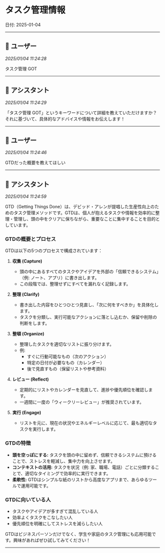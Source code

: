 # タスク管理情報

日付: 2025-01-04

---

## 👤 ユーザー
*2025/01/04 11:24:28*

タスク管理 GOT

---

## 🤖 アシスタント
*2025/01/04 11:24:29*

「タスク管理 GOT」というキーワードについて詳細を教えていただけますか？それに基づいて、具体的なアドバイスや情報をお伝えします！

---

## 👤 ユーザー
*2025/01/04 11:24:46*

GTDだった概要を教えてほしい

---

## 🤖 アシスタント
*2025/01/04 11:24:59*

GTD（Getting Things Done）は、デビッド・アレンが提唱した生産性向上のためのタスク管理メソッドです。GTDは、個人が抱えるタスクや情報を効率的に整理・管理し、頭の中をクリアに保ちながら、重要なことに集中することを目的としています。

### GTDの概要とプロセス
GTDは以下の5つのプロセスで構成されています：

1. **収集 (Capture)**  
   - 頭の中にあるすべてのタスクやアイデアを外部の「信頼できるシステム」（例: ノート、アプリ）に書き出します。  
   - この段階では、整理せずにすべてを漏れなく記録します。

2. **整理 (Clarify)**  
   - 書き出した内容をひとつひとつ見直し、「次に何をすべきか」を具体化します。  
   - タスクを分類し、実行可能なアクションに落とし込むか、保留や削除の判断をします。

3. **整頓 (Organize)**  
   - 整理したタスクを適切なリストに振り分けます。  
   - 例: 
     - すぐに行動可能なもの（次のアクション）
     - 特定の日付が必要なもの（カレンダー）
     - 後で見直すもの（保留リストや参考資料）

4. **レビュー (Reflect)**  
   - 定期的にリストやカレンダーを見直して、進捗や優先順位を確認します。  
   - 一週間に一度の「ウィークリーレビュー」が推奨されています。

5. **実行 (Engage)**  
   - リストを元に、現在の状況やエネルギーレベルに応じて、最も適切なタスクを実行します。

### GTDの特徴
- **頭を空っぽにする:** タスクを頭の中に留めず、信頼できるシステムに預けることで、ストレスを軽減し、集中力を向上させます。
- **コンテキストの活用:** タスクを状況（例: 家、職場、電話）ごとに分類することで、適切なタイミングで効率的に実行できます。
- **柔軟性:** GTDはシンプルな紙のリストから高度なアプリまで、あらゆるツールで運用可能です。

### GTDに向いている人
- タスクやアイデアが多すぎて混乱している人
- 効率よくタスクをこなしたい人
- 優先順位を明確にしてストレスを減らしたい人

GTDはビジネスパーソンだけでなく、学生や家庭のタスク管理にも応用可能です。興味があればぜひ試してみてください！

---
